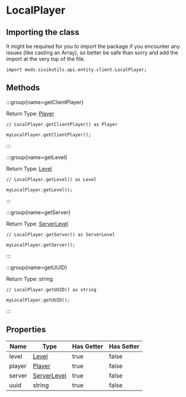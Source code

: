 # LocalPlayer

## Importing the class

It might be required for you to import the package if you encounter any issues (like casting an Array), so better be safe than sorry and add the import at the very top of the file.
```zenscript
import mods.sixikutils.api.entity.client.LocalPlayer;
```


## Methods

:::group{name=getClientPlayer}

Return Type: [Player](/mods/sixikutils/utils/entity/type/player/ExpandPlayer)

```zenscript
// LocalPlayer.getClientPlayer() as Player

myLocalPlayer.getClientPlayer();
```

:::

:::group{name=getLevel}

Return Type: [Level](/vanilla/api/world/Level)

```zenscript
// LocalPlayer.getLevel() as Level

myLocalPlayer.getLevel();
```

:::

:::group{name=getServer}

Return Type: [ServerLevel](/mods/sixikutils/utils/world/ServerLevel)

```zenscript
// LocalPlayer.getServer() as ServerLevel

myLocalPlayer.getServer();
```

:::

:::group{name=getUUID}

Return Type: string

```zenscript
// LocalPlayer.getUUID() as string

myLocalPlayer.getUUID();
```

:::


## Properties

|  Name  |                               Type                               | Has Getter | Has Setter |
|--------|------------------------------------------------------------------|------------|------------|
| level  | [Level](/vanilla/api/world/Level)                                | true       | false      |
| player | [Player](/mods/sixikutils/utils/entity/type/player/ExpandPlayer) | true       | false      |
| server | [ServerLevel](/mods/sixikutils/utils/world/ServerLevel)          | true       | false      |
| uuid   | string                                                           | true       | false      |

